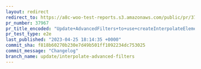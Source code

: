 ```yaml
---
layout: redirect
redirect_to: https://a8c-woo-test-reports.s3.amazonaws.com/public/pr/37967/e2e/index.html
pr_number: 37967
pr_title_encoded: "Update+AdvancedFilters+to+use+createInterpolateElement+instead+of+interpolateComponents"
pr_test_type: e2e
last_published: "2023-04-25 18:14:35 +0000"
commit_sha: f818b60270b230e7d49b501ff1092234dc753025
commit_message: "Changelog"
branch_name: update/interpolate-advanced-filters
---
```

